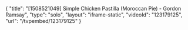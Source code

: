 {
    "title": "[1508521049] Simple Chicken Pastilla (Moroccan Pie) - Gordon Ramsay",
    "type": "solo",
    "layout": "iframe-static",
    "videoId": "123179125",
    "url": "\/tvpembed\/123179125"
}